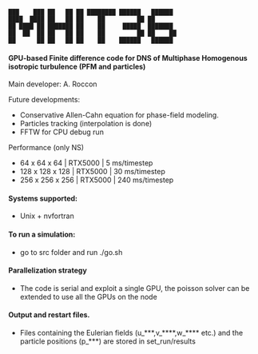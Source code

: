 
~~~text
███    ███ ██   ██ ██ ████████ ██████   ██████  
████  ████ ██   ██ ██    ██         ██ ██       
██ ████ ██ ███████ ██    ██     █████  ███████  
██  ██  ██ ██   ██ ██    ██         ██ ██    ██ 
██      ██ ██   ██ ██    ██    ██████   ██████         
~~~


#### GPU-based Finite difference code for DNS of Multiphase Homogenous isotropic turbulence (PFM and particles)

Main developer: A. Roccon 

Future developments:
* Conservative Allen-Cahn equation for phase-field modeling.
* Particles tracking (interpolation is done)
* FFTW for CPU debug run 

Performance (only NS)
* 64  x  64 x  64 | RTX5000 |   5 ms/timestep
* 128 x 128 x 128 | RTX5000 |  30 ms/timestep
* 256 x 256 x 256 | RTX5000 | 240 ms/timestep

#### Systems supported:
* Unix + nvfortran 

#### To run a simulation:
* go to src folder and run ./go.sh

#### Parallelization strategy
* The code is serial and exploit a single GPU, the poisson solver can be extended to use all the GPUs on the node 

#### Output and restart files.
* Files containing the Eulerian fields (u\_\*\*\*,v\_\*\*\*\*,w\_\*\*\*\*  etc.) and the particle positions (p\_\*\*\*) are stored in set_run/results

